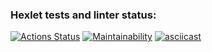 ### Hexlet tests and linter status:
[![Actions Status](https://github.com/rogatin-av/java-project-61/actions/workflows/hexlet-check.yml/badge.svg)](https://github.com/rogatin-av/java-project-61/actions)
[![Maintainability](https://api.codeclimate.com/v1/badges/90180a17e538456aefc1/maintainability)](https://codeclimate.com/github/rogatin-av/java-project-61/maintainability)
[![asciicast](https://asciinema.org/a/sGtTmvlUip5fgUtYCncKBOatr.svg)](https://asciinema.org/a/sGtTmvlUip5fgUtYCncKBOatr)